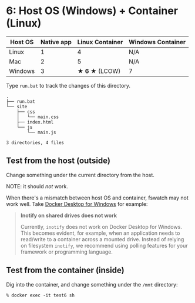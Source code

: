# 6: Host OS (Windows) + Container (Linux)

| Host OS | Native app | Linux Container | Windows Container |
|---------|------------|-----------------|-------------------|
| Linux   | 1          | 4               | N/A               |
| Mac     | 2          | 5               | N/A               |
| Windows | 3          | **★ 6 ★** (LCOW)| 7                 |


Type `run.bat` to track the changes of this directory.

```
.
├── run.bat
└── site
    ├── css
    │   └── main.css
    ├── index.html
    └── js
        └── main.js

3 directories, 4 files
```

## Test from the host (outside)

Change something under the current directory from the host.

NOTE: it should *not* work.

When there's a mismatch between host OS and container, fswatch may not work well.  Take [Docker Desktop for Windows](https://docs.docker.com/docker-for-windows/troubleshoot/#inotify-on-shared-drives-does-not-work) for example:

> **Inotify on shared drives does not work**
>
> Currently, `inotify` does not work on Docker Desktop for Windows. This becomes evident, for example, when an application needs to read/write to a container across a mounted drive. Instead of relying on filesystem `inotify`, we recommend using polling features for your framework or programming language.


## Test from the container (inside)

Dig into the container, and change something under the `/mnt` directory:

```
% docker exec -it test6 sh
```